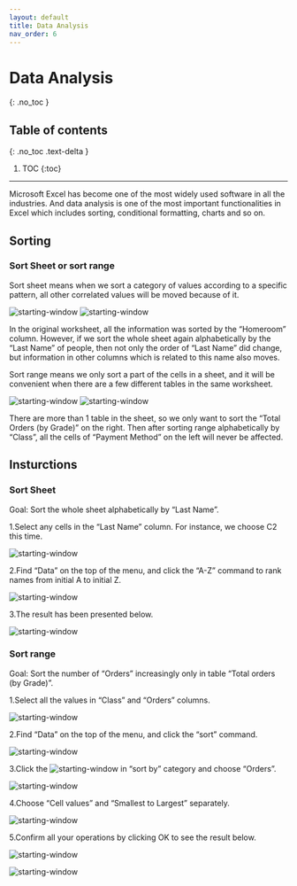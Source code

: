 ```yaml
---
layout: default
title: Data Analysis
nav_order: 6
---
```


# Data Analysis
{: .no_toc }


## Table of contents
{: .no_toc .text-delta }

1. TOC
{:toc}

---
Microsoft Excel has become one of the most widely used software in all the industries. And data analysis is one of the most important functionalities in Excel which includes sorting, conditional formatting, charts and so on.

## Sorting

### Sort Sheet or sort range

Sort sheet means when we sort a category of values according to a specific pattern, all other correlated values will be moved because of it.

![starting-window](https://github.com/Ryanwo1/Rykyha/blob/gh-pages/assets/images/data-analysis-image1.png?raw=true "starting window")
![starting-window](https://github.com/Ryanwo1/Rykyha/blob/gh-pages/assets/images/data-analysis-image2.png?raw=true "starting window")

In the original worksheet, all the information was sorted by the “Homeroom” column. However, if we sort the whole sheet again alphabetically by the “Last Name” of people, then not only the order of “Last Name” did change, but information in other columns which is related to this name also moves. 

Sort range means we only sort a part of the cells in a sheet, and it will be convenient when there are a few different tables in the same worksheet. 

![starting-window](https://github.com/Ryanwo1/Rykyha/blob/gh-pages/assets/images/data-analysis-image3.png?raw=true "starting window")
![starting-window](https://github.com/Ryanwo1/Rykyha/blob/gh-pages/assets/images/data-analysis-image4.png?raw=true "starting window")

There are more than 1 table in the sheet, so we only want to sort the “Total Orders (by Grade)” on the right. Then after sorting range alphabetically by “Class”, all the cells of “Payment Method” on the left will never be affected. 

## Insturctions
### Sort Sheet

Goal: Sort the whole sheet alphabetically by “Last Name”.

1.Select any cells in the “Last Name” column. For instance, we choose C2 this time.

![starting-window](https://github.com/Ryanwo1/Rykyha/blob/gh-pages/assets/images/data-analysis-image5.png?raw=true "starting window")

2.Find “Data” on the top of the menu, and click the “A-Z” command to rank names from initial A to initial Z. 

![starting-window](https://github.com/Ryanwo1/Rykyha/blob/gh-pages/assets/images/data-analysis-image6.png?raw=true "starting window")
 
3.The result has been presented below. 

![starting-window](https://github.com/Ryanwo1/Rykyha/blob/gh-pages/assets/images/data-analysis-image7.png?raw=true "starting window")

### Sort range

Goal: Sort the number of “Orders” increasingly only in table “Total orders (by Grade)”.

1.Select all the values in “Class” and “Orders” columns. 

![starting-window](https://github.com/Ryanwo1/Rykyha/blob/gh-pages/assets/images/data-analysis-image8.png?raw=true "starting window")

2.Find “Data” on the top of the menu, and click the “sort” command. 

![starting-window](https://github.com/Ryanwo1/Rykyha/blob/gh-pages/assets/images/data-analysis-image9.png?raw=true "starting window")

3.Click the ![starting-window](https://github.com/Ryanwo1/Rykyha/blob/gh-pages/assets/images/data-analysis-image10.png?raw=true "starting window") in “sort by” category and choose “Orders”. 

![starting-window](https://github.com/Ryanwo1/Rykyha/blob/gh-pages/assets/images/data-analysis-image11.png?raw=true "starting window")

4.Choose “Cell values” and “Smallest to Largest” separately. 

![starting-window](https://github.com/Ryanwo1/Rykyha/blob/gh-pages/assets/images/data-analysis-image12.png?raw=true "starting window")

5.Confirm all your operations by clicking OK to see the result below. 

![starting-window](https://github.com/Ryanwo1/Rykyha/blob/gh-pages/assets/images/data-analysis-image13.png?raw=true "starting window")

![starting-window](https://github.com/Ryanwo1/Rykyha/blob/gh-pages/assets/images/data-analysis-image14.png?raw=true "starting window")


